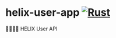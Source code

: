 # helix-user-app [![Rust](https://github.com/slackmagic/helix-user-app/actions/workflows/rust.yml/badge.svg)](https://github.com/slackmagic/helix-user-app/actions/workflows/rust.yml)
🦀🌌🐱‍👤 HELIX User API
